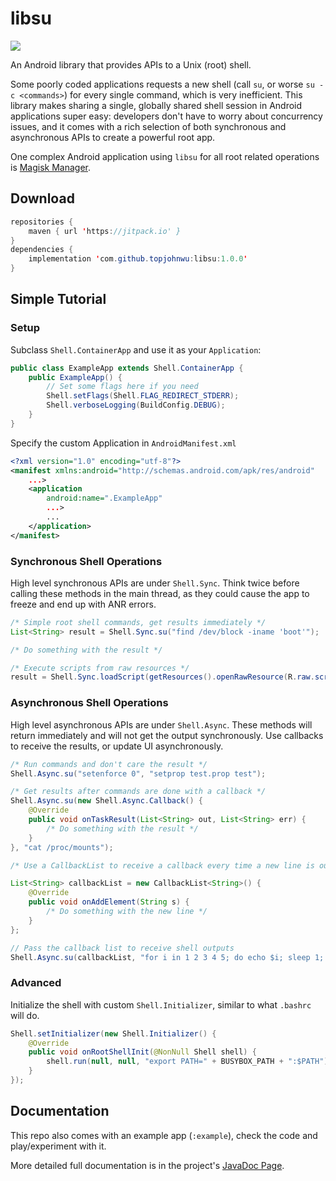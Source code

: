 # libsu

[![](https://jitpack.io/v/topjohnwu/libsu.svg)](https://jitpack.io/#topjohnwu/libsu)

An Android library that provides APIs to a Unix (root) shell.

Some poorly coded applications requests a new shell (call `su`, or worse `su -c <commands>`) for every single command, which is very inefficient. This library makes sharing a single, globally shared shell session in Android applications super easy: developers don't have to worry about concurrency issues, and it comes with a rich selection of both synchronous and asynchronous APIs to create a powerful root app.

One complex Android application using `libsu` for all root related operations is [Magisk Manager](https://github.com/topjohnwu/MagiskManager).

## Download
```java
repositories {
    maven { url 'https://jitpack.io' }
}
dependencies {
    implementation 'com.github.topjohnwu:libsu:1.0.0'
}
```

## Simple Tutorial

### Setup
Subclass `Shell.ContainerApp` and use it as your `Application`:

```java
public class ExampleApp extends Shell.ContainerApp {
    public ExampleApp() {
        // Set some flags here if you need
        Shell.setFlags(Shell.FLAG_REDIRECT_STDERR);
        Shell.verboseLogging(BuildConfig.DEBUG);
    }
}
```

Specify the custom Application in `AndroidManifest.xml`

```xml
<?xml version="1.0" encoding="utf-8"?>
<manifest xmlns:android="http://schemas.android.com/apk/res/android"
    ...>
    <application
        android:name=".ExampleApp"
        ...>
        ...
    </application>
</manifest>
```

### Synchronous Shell Operations

High level synchronous APIs are under `Shell.Sync`. Think twice before calling these methods in the main thread, as they could cause the app to freeze and end up with ANR errors.

```java
/* Simple root shell commands, get results immediately */
List<String> result = Shell.Sync.su("find /dev/block -iname 'boot'");

/* Do something with the result */

/* Execute scripts from raw resources */
result = Shell.Sync.loadScript(getResources().openRawResource(R.raw.script)));
```

### Asynchronous Shell Operations

High level asynchronous APIs are under `Shell.Async`. These methods will return immediately and will not get the output synchronously. Use callbacks to receive the results, or update UI asynchronously.

```java
/* Run commands and don't care the result */
Shell.Async.su("setenforce 0", "setprop test.prop test");

/* Get results after commands are done with a callback */
Shell.Async.su(new Shell.Async.Callback() {
    @Override
    public void onTaskResult(List<String> out, List<String> err) {
        /* Do something with the result */
    }
}, "cat /proc/mounts");

/* Use a CallbackList to receive a callback every time a new line is outputted */

List<String> callbackList = new CallbackList<String>() {
    @Override
    public void onAddElement(String s) {
        /* Do something with the new line */
    }
};

// Pass the callback list to receive shell outputs
Shell.Async.su(callbackList, "for i in 1 2 3 4 5; do echo $i; sleep 1; done");
```

### Advanced
Initialize the shell with custom `Shell.Initializer`, similar to what `.bashrc` will do.

```java
Shell.setInitializer(new Shell.Initializer() {
    @Override
    public void onRootShellInit(@NonNull Shell shell) {
        shell.run(null, null, "export PATH=" + BUSYBOX_PATH + ":$PATH");
    }
});
```

## Documentation

This repo also comes with an example app (`:example`), check the code and play/experiment with it.

More detailed full documentation is in the project's [JavaDoc Page](https://topjohnwu.github.io/libsu).
